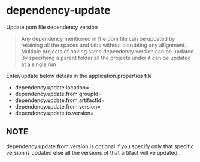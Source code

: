 # dependency-update
Update pom file dependency version


> Any dependency mentioned in the pom file can be updated by retaining all the spaces and tabs without disrubting any allignment.
> Multiple projects of having same dependency version can be updated
> By specifying a parent folder all the projects under it can be updated at a single run


Enter/update below details in the application.properties file

- dependency.update.location=<root folder location>
- dependency.update.from.groupId=<dependency-group-id>
- dependency.update.from.artifactId=<dependency-artifact-id>
- dependency.update.from.version=<dependency-old-version>
- dependency.update.to.version=<dependency-new-version>


## NOTE
dependency.update.from.version is optional if you specify only that specific version is updated else all the versions of that artifact will ve updated
